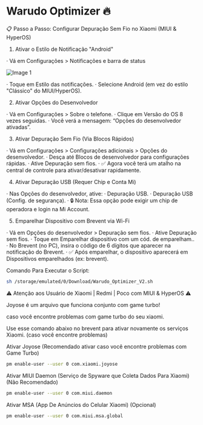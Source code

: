 # Warudo Optimizer 🔥

📋 Passo a Passo: Configurar Depuração Sem Fio no Xiaomi (MIUI & HyperOS)

1. Ativar o Estilo de Notificação "Android"

· Vá em Configurações > Notificações e barra de status

![Image 1](URL_da_Imagem)

· Toque em Estilo das notificações.
· Selecione Android (em vez do estilo "Clássico" do MIUI/HyperOS).

2. Ativar Opções do Desenvolvedor

· Vá em Configurações > Sobre o telefone.
· Clique em Versão do OS 8 vezes seguidas.
· Você verá a mensagem: “Opções do desenvolvedor ativadas”.

3. Ativar Depuração Sem Fio (Via Blocos Rápidos)

· Vá em Configurações > Configurações adicionais > Opções do desenvolvedor.
· Desça até Blocos de desenvolvedor para configurações rápidas.
· Ative Depuração sem fios.
· ✅ Agora você terá um atalho na central de controle para ativar/desativar rapidamente.

4. Ativar Depuração USB (Requer Chip e Conta Mi)

· Nas Opções do desenvolvedor, ative:
  · Depuração USB.
  · Depuração USB (Config. de segurança).
· 🔒 Nota: Essa opção pode exigir um chip de operadora e login na Mi Account.

5. Emparelhar Dispositivo com Brevent via Wi-Fi

· Vá em Opções do desenvolvedor > Depuração sem fios.
· Ative Depuração sem fios.
· Toque em Emparelhar dispositivo com um cód. de emparelham..
· No Brevent (no PC), insira o código de 6 dígitos que aparecer na notificação do Brevent.
· ✅ Após emparelhar, o dispositivo aparecerá em Dispositivos emparelhados (ex: brevent).

Comando Para Executar o Script:
```bash
sh /storage/emulated/0/Download/Warudo_Optimizer_V2.sh

```
⚠️ Atenção aos Usuário de Xiaomi | Redmi | Poco com MIUI & HyperOS ⚠️

Joyose é um arquivo que funciona conjunto com game turbo! 

caso você encontre problemas com game turbo do seu xiaomi.

Use esse comando abaixo no brevent para ativar novamente os serviços Xiaomi. (caso você encontre problemas)

Ativar Joyose (Recomendado ativar caso você encontre problemas com Game Turbo)
```bash
pm enable-user --user 0 com.xiaomi.joyose
```
Ativar MIUI Daemon (Serviço de Spyware que Coleta Dados Para Xiaomi) (Não Recomendado)
```bash
pm enable-user --user 0 com.miui.daemon
```
Ativar MSA (App De Anúncios do Celular Xiaomi) (Opcional)
```bash
pm enable-user --user 0 com.miui.msa.global
